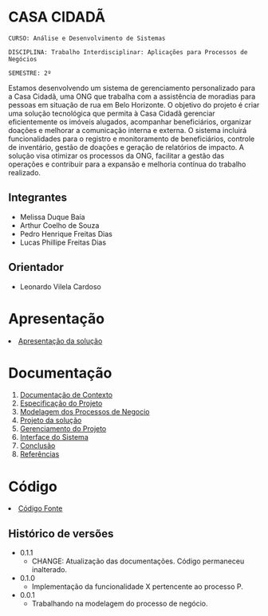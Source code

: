 # CASA CIDADÃ

`CURSO: Análise e Desenvolvimento de Sistemas`

`DISCIPLINA: Trabalho Interdisciplinar: Aplicações para Processos de Negócios`

`SEMESTRE: 2º`

Estamos desenvolvendo um sistema de gerenciamento personalizado para a Casa Cidadã, uma ONG que trabalha com a assistência de moradias para pessoas em situação de rua em Belo Horizonte. O objetivo do projeto é criar uma solução tecnológica que permita à Casa Cidadã gerenciar eficientemente os imóveis alugados, acompanhar beneficiários, organizar doações e melhorar a comunicação interna e externa. O sistema incluirá funcionalidades para o registro e monitoramento de beneficiários, controle de inventário, gestão de doações e geração de relatórios de impacto. A solução visa otimizar os processos da ONG, facilitar a gestão das operações e contribuir para a expansão e melhoria contínua do trabalho realizado. 

## Integrantes

* Melissa Duque Baía
* Arthur Coelho de Souza
* Pedro Henrique Freitas Dias
* Lucas Phillipe Freitas Dias

## Orientador

* Leonardo Vilela Cardoso


# Apresentação

<li><a href="presentation/README.md"> Apresentação da solução</a></li>


# Documentação

<ol>
<li><a href="docs/1-Contexto.md"> Documentação de Contexto</a></li>
<li><a href="docs/2-Especificação.md"> Especificação do Projeto</a></li>
<li><a href="docs/3-Modelagem-Processos-Negócio.md"> Modelagem dos Processos de Negocio</a></li>
<li><a href="docs/4-Projeto-Solucao.md"> Projeto da solução</a></li>
<li><a href="docs/5-Gerenciamento-Projeto.md"> Gerenciamento do Projeto</a></li>
<li><a href="docs/6-Interface-Sistema.md"> Interface do Sistema</a></li>
<li><a href="docs/7-Conclusão.md"> Conclusão</a></li>
<li><a href="docs/8-Referências.md"> Referências</a></li>
</ol>

# Código

<li><a href="src/README.md"> Código Fonte</a></li>


## Histórico de versões

* 0.1.1
    * CHANGE: Atualização das documentações. Código permaneceu inalterado.
* 0.1.0
    * Implementação da funcionalidade X pertencente ao processo P.
* 0.0.1
    * Trabalhando na modelagem do processo de negócio.

